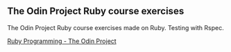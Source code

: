 ## The Odin Project Ruby course exercises

The Odin Project Ruby course exercises made on Ruby.
Testing with Rspec.

[Ruby Programming - The Odin Project](https://www.theodinproject.com/paths/full-stack-ruby-on-rails/courses/ruby-programming)

